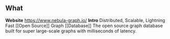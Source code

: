## What
**Website**
	https://www.nebula-graph.io/
**Intro**
	Distributed, Scalable, Lightning Fast [[Open Source]] Graph [[Database]]
	The open source graph database built for super large-scale graphs with milliseconds of latency.